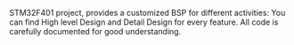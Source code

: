 STM32F401 project, provides a customized BSP for different activities:
You can find High level Design and Detail Design for every feature.
All code is carefully documented for good understanding.
